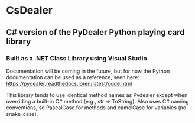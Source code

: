 # CsDealer

## C# version of the PyDealer Python playing card library
### Built as a .NET Class Library using Visual Studio.

Documentation will be coming in the future, but for now the Python documentation can be used as a reference, seen here: https://pydealer.readthedocs.io/en/latest/code.html

This library tends to use identical method names as Pydealer except when overriding a built-in C# method (e.g., str => ToString). Also uses C# naming conventions, so PascalCase for methods and camelCase for variables (no snake_case).
